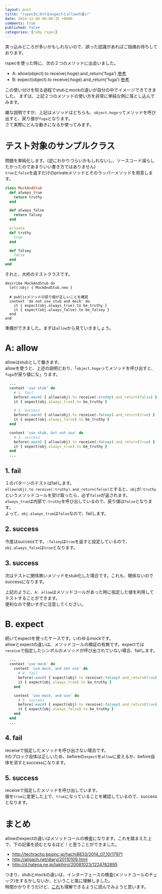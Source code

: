 ```yaml
---
layout: post
title: "rspec3におけるexpectとallowの違い"
date: 2014-12-08 00:00:35 +0900
comments: true
published: false
categories: [ruby rspec]
---
```


突っ込みどころが多いかもしれないので、誤った認識があればご指摘お待ちしております。

rspecを使った時に、次の２つのメソッドに出会いました。

* A: allow(object).to receive(:hoge).and_return('fuga')  [参考](https://relishapp.com/rspec/rspec-mocks/v/3-1/docs/basics/allowing-messages)
* B: expect(object).to receive(:hoge).and_return('fuga') [参考](https://relishapp.com/rspec/rspec-mocks/v/3-1/docs/basics/expecting-messages)

この使い分けを知る過程でstubとmockの違いが自分の中でイメージできてきました。
まずは、上記２つのメソッドの使い方を非常に単純な例に落とし込んでみます。

<!-- more -->

雑な説明ですが、上記はメソッドはどちらも、`object.hoge`ってメソッドを呼び出すと、戻り値が`fuga`となります。  
さて実際にどんな動きになるか使ってみます。

# テスト対象のサンプルクラス

問題を単純化します。(逆にわかりづらいかもしれないし、ソースコード減らしたかったのであまりいい書き方ではありません)  
`true`と`false`を返すだけのprivateメソッドとそのラッパーメソッドを用意します。

```rb
class MockAndStub
  def always_true
    return truthy
  end

  def always_false
    return falsey
  end

  private
  def truthy
    true
  end

  def falsey
    false
  end
end

```


それと、大枠のテストクラスです。

```
describe MockAndStub do
  let(:obj) { MockAndStub.new }
  
  # publicメソッドの戻り値が正しいことを確認
  context 'do not use stub and mock' do
    it { expect(obj.always_true).to be_truthy }
    it { expect(obj.always_false).to be_falsey }
  end
end
```

準備ができました。まずは`allow`から見ていきましょう。

# A: allow

allowはstubとして働きます。  
allowを使うと、上述の説明どおり、「`object.hoge`ってメソッドを呼び出すと、`fuga`が戻り値にな」ります。  

```rb
  ...
  context 'use stub' do
    # 1. fail
    before(:each) { allow(obj).to receive(:truthy).and_return(false) }
    it { expect(obj.always_true).to be_truthy }

    # 2. success
    before(:each) { allow(obj).to receive(:falsey).and_return(true) }
    it { expect(obj.always_false).to be_truthy }    
  end

  context 'use stub, but not use' do
    # 3. success
    before(:each) { allow(obj).to receive(:falsey).and_return(true) }
    it { expect(obj.always_true).to be_truthy }
  end
  ...
```

## 1. fail

１のパターンのテストはfailします。  
`allow(obj).to receive(:truthy).and_return(false)`とすると、`obj`が`:truthy`というメソッドコールを受け取ったら、必ず`false`が返されます。  
`always_true`は内部で`:truthy`を呼び出しているので、戻り値は`false`となります。  
よって、`obj.always_true`は`false`なので、failします。

## 2. success

今度はsuccessです。`:falsey`は`true`を返すと設定しているので、`obj.always_false`は`true`となります。

## 3. success

次はテストに関係無いメソッドをstub化した場合です。これも、関係ないのでsuccessになります。

上記のように、`A: allow`はメソッドコールがあった時に指定した値を利用してテストすることができます。  
便利なので使いすぎに注意してください。  

# B. expect

続いてexpectを使ったケースです。いわゆるmockです。  
allowとexpectの違いは、メソッドコールの検証の有無です。expectでは`receive`で指定したシンボルのメソッドが呼び出されていない場合、failします。  

```rb
  ...
  context 'use mock' do
    context 'use mock, and not use' do
      # 4. fail
      before(:each) { expect(obj).to receive(:falsey).and_return(true) }
      it { expect(obj.always_true).to be_truthy }
    end

    context 'use mock, and use' do
      # 5. success
      before(:each) { expect(obj).to receive(:falsey).and_return(true) }
      it { expect(obj.always_false).to be_truthy }
    end
  end
  ...
```

## 4. fail

receiveで指定したメソッドを呼び出さない場合です。  
itのブロック自体は正しいため、beforeの`expect`を`allow`に変えるか、before自体を消すとsuccessになります。

## 5. success

receiveで指定したメソッドを呼び出しています。  
値を`true`に変更した上で、`true`になっていることを確認しているので、successとなります。

# まとめ

allowのexpectの違いはメソッドコールの検査になります。これを踏まえた上で、下の記事を読むとなるほど！と思うことができました。  

* http://techracho.bpsinc.jp/hachi8833/2014_07_10/17971
* http://aligach.net/diary/20110109.html
* http://d.hatena.ne.jp/takihiro/20081023/1224762895

つまり、stubとmockの違いは、インターフェースの検査(メソッドコールのチェック)をするかしないか、ということ風に理解しました。  
時間かかりそうだけど、[これ](http://d.hatena.ne.jp/devbankh/)も理解できるように読んでみようと思います。  

